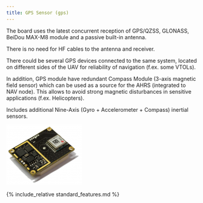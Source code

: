 ```yaml
---
title: GPS Sensor (gps)
---
```


The board uses the latest concurrent reception of GPS/QZSS, GLONASS, BeiDou MAX-M8 module and a passive built-in antenna.

There is no need for HF cables to the antenna and receiver.

There could be several GPS devices connected to the same system, located on different sides of the UAV for reliability of navigation (f.ex. some VTOLs).

In addition, GPS module have redundant Compass Module (3-axis magnetic field sensor) which can be used as a source for the AHRS (integrated to NAV node). This allows to avoid strong magnetic disturbances in sensitive applications (f.ex. Helicopters).

Includes additional Nine-Axis (Gyro + Accelerometer + Compass) inertial sensors.

![GPS](img/gps-pcb.png)


{% include_relative standard_features.md %}

